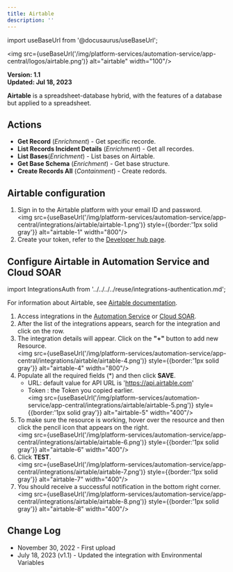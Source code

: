 ```yaml
---
title: Airtable
description: ''
---
```

import useBaseUrl from '@docusaurus/useBaseUrl';

<img src={useBaseUrl('/img/platform-services/automation-service/app-central/logos/airtable.png')} alt="airtable" width="100"/>

**Version: 1.1  
Updated: Jul 18, 2023**

**Airtable** is a spreadsheet-database hybrid, with the features of a database but applied to a spreadsheet.   

## Actions

* **Get Record** (*Enrichment*) - Get specific recorde.
* **List Records Incident Details** (*Enrichment*) - Get all recordes.
* **List Bases**(*Enrichment*) - List bases on Airtable.
* **Get Base Schema** (*Enrichment*) - Get base structure.
* **Create Records All** (*Containment*) - Create redords.

## Airtable configuration

1. Sign in to the Airtable platform with your email ID and password. <br/><img src={useBaseUrl('/img/platform-services/automation-service/app-central/integrations/airtable/airtable-1.png')} style={{border:'1px solid gray'}} alt="airtable-1" width="800"/>
1. Create your token, refer to the [Developer hub page](https://airtable.com/developers/web/guides/personal-access-tokens).

## Configure Airtable in Automation Service and Cloud SOAR

import IntegrationsAuth from '../../../../reuse/integrations-authentication.md';

<IntegrationsAuth/>

For information about Airtable, see [Airtable documentation](https://support.airtable.com/docs).

1. Access integrations in the [Automation Service](/docs/platform-services/automation-service/automation-service-integrations/#view-integrations) or [Cloud SOAR](/docs/cloud-soar/automation).
1. After the list of the integrations appears, search for the integration and click on the row.
1. The integration details will appear. Click on the **"+"** button to add new Resource. <br/><img src={useBaseUrl('/img/platform-services/automation-service/app-central/integrations/airtable/airtable-4.png')} style={{border:'1px solid gray'}} alt="airtable-4" width="800"/>
1. Populate all the required fields (\*) and then click **SAVE**.
   * URL: default value for API URL is 'https://api.airtable.com'
   * Token : the Token you copied earlier. <br/><img src={useBaseUrl('/img/platform-services/automation-service/app-central/integrations/airtable/airtable-5.png')} style={{border:'1px solid gray'}} alt="airtable-5" width="400"/>
1. To make sure the resource is working, hover over the resource and then click the pencil icon that appears on the right.<br/><img src={useBaseUrl('/img/platform-services/automation-service/app-central/integrations/airtable/airtable-6.png')} style={{border:'1px solid gray'}} alt="airtable-6" width="400"/>
1. Click **TEST**.<br/><img src={useBaseUrl('/img/platform-services/automation-service/app-central/integrations/airtable/airtable-7.png')} style={{border:'1px solid gray'}} alt="airtable-7" width="400"/> 
1. You should receive a successful notification in the bottom right corner.<br/><img src={useBaseUrl('/img/platform-services/automation-service/app-central/integrations/airtable/airtable-8.png')} style={{border:'1px solid gray'}} alt="airtable-8" width="400"/>

## Change Log

* November 30, 2022 - First upload
* July 18, 2023 (v1.1) - Updated the integration with Environmental Variables
